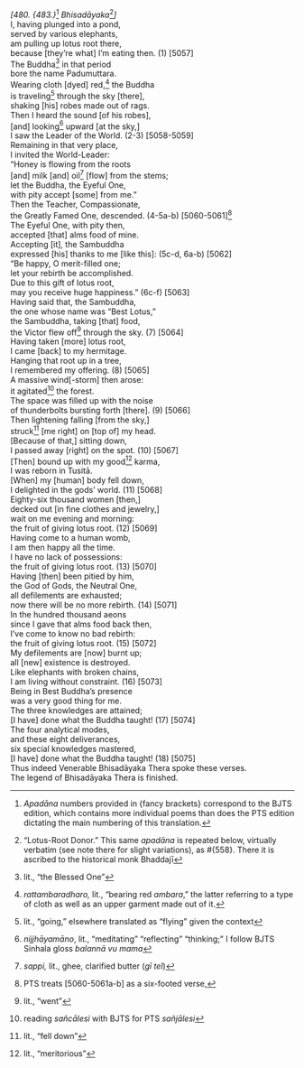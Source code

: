 *\[480. {483.}*[^1] *Bhisadāyaka*[^2]*\]*  
I, having plunged into a pond,  
served by various elephants,  
am pulling up lotus root there,  
because \[they’re what\] I’m eating then. (1) \[5057\]  
The Buddha[^3] in that period  
bore the name Padumuttara.  
Wearing cloth \[dyed\] red,[^4] the Buddha  
is traveling[^5] through the sky \[there\],  
shaking \[his\] robes made out of rags.  
Then I heard the sound \[of his robes\],  
\[and\] looking[^6] upward \[at the sky,\]  
I saw the Leader of the World. (2-3) \[5058-5059\]  
Remaining in that very place,  
I invited the World-Leader:  
“Honey is flowing from the roots  
\[and\] milk \[and\] oil[^7] \[flow\] from the stems;  
let the Buddha, the Eyeful One,  
with pity accept \[some\] from me.”  
Then the Teacher, Compassionate,  
the Greatly Famed One, descended. (4-5a-b) \[5060-5061\][^8]  
The Eyeful One, with pity then,  
accepted \[that\] alms food of mine.  
Accepting \[it\], the Sambuddha  
expressed \[his\] thanks to me \[like this\]: (5c-d, 6a-b) \[5062\]  
“Be happy, O merit-filled one;  
let your rebirth be accomplished.  
Due to this gift of lotus root,  
may you receive huge happiness.” (6c-f) \[5063\]  
Having said that, the Sambuddha,  
the one whose name was “Best Lotus,”  
the Sambuddha, taking \[that\] food,  
the Victor flew off[^9] through the sky. (7) \[5064\]  
Having taken \[more\] lotus root,  
I came \[back\] to my hermitage.  
Hanging that root up in a tree,  
I remembered my offering. (8) \[5065\]  
A massive wind\[-storm\] then arose:  
it agitated[^10] the forest.  
The space was filled up with the noise  
of thunderbolts bursting forth \[there\]. (9) \[5066\]  
Then lightening falling \[from the sky,\]  
struck[^11] \[me right\] on \[top of\] my head.  
\[Because of that,\] sitting down,  
I passed away \[right\] on the spot. (10) \[5067\]  
\[Then\] bound up with my good[^12] karma,  
I was reborn in Tusitā.  
\[When\] my \[human\] body fell down,  
I delighted in the gods’ world. (11) \[5068\]  
Eighty-six thousand women \[then,\]  
decked out \[in fine clothes and jewelry,\]  
wait on me evening and morning:  
the fruit of giving lotus root. (12) \[5069\]  
Having come to a human womb,  
I am then happy all the time.  
I have no lack of possessions:  
the fruit of giving lotus root. (13) \[5070\]  
Having \[then\] been pitied by him,  
the God of Gods, the Neutral One,  
all defilements are exhausted;  
now there will be no more rebirth. (14) \[5071\]  
In the hundred thousand aeons  
since I gave that alms food back then,  
I’ve come to know no bad rebirth:  
the fruit of giving lotus root. (15) \[5072\]  
My defilements are \[now\] burnt up;  
all \[new\] existence is destroyed.  
Like elephants with broken chains,  
I am living without constraint. (16) \[5073\]  
Being in Best Buddha’s presence  
was a very good thing for me.  
The three knowledges are attained;  
\[I have\] done what the Buddha taught! (17) \[5074\]  
The four analytical modes,  
and these eight deliverances,  
six special knowledges mastered,  
\[I have\] done what the Buddha taught! (18) \[5075\]  
Thus indeed Venerable Bhisadāyaka Thera spoke these verses.  
The legend of Bhisadāyaka Thera is finished.  
[^1]: *Apadāna* numbers provided in {fancy brackets} correspond to the
    BJTS edition, which contains more individual poems than does the PTS
    edition dictating the main numbering of this translation.  
[^2]: “Lotus-Root Donor.” This same *apadāna* is repeated below,
    virtually verbatim (see note there for slight variations), as
    \#{558}. There it is ascribed to the historical monk Bhaddajī  
[^3]: lit., “the Blessed One”  
[^4]: *rattambaradharo,* lit., “bearing red *ambara*,” the latter
    referring to a type of cloth as well as an upper garment made out of
    it.  
[^5]: lit., “going,” elsewhere translated as “flying” given the context  
[^6]: *nijjhāyamāno*, lit., “meditating” “reflecting” “thinking;” I
    follow BJTS Sinhala gloss *balannā vu mama*  
[^7]: *sappi,* lit., ghee, clarified butter (*gī tel*)  
[^8]: PTS treats \[5060-5061a-b\] as a six-footed verse,  
[^9]: lit., “went”  
[^10]: reading *sañcālesi* with BJTS for PTS *sañjālesi*  
[^11]: lit., “fell down”  
[^12]: lit., “meritorious”
